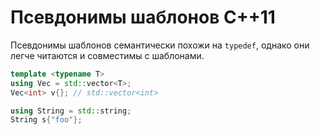 # Псевдонимы шаблонов C++11
Псевдонимы шаблонов семантически похожи на `typedef`, однако они легче читаются и совместимы с шаблонами.
```c++
template <typename T> 
using Vec = std::vector<T>; 
Vec<int> v{}; // std::vector<int> 

using String = std::string; 
String s{"foo"};
```
